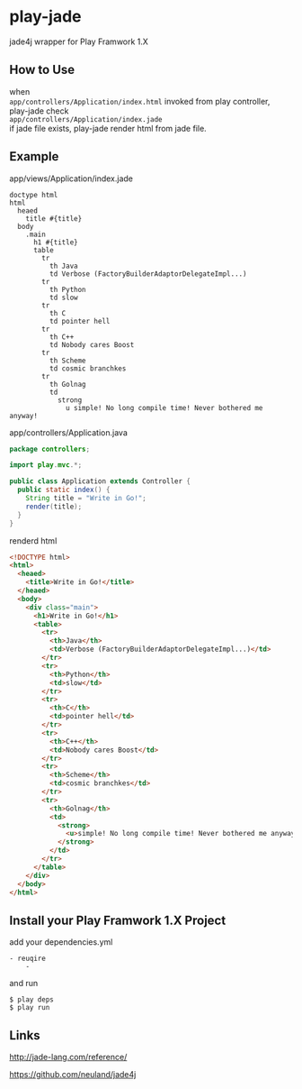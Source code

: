 
play-jade
=========

jade4j wrapper for Play Framwork 1.X


How to Use
-----------

when  
    `app/controllers/Application/index.html` invoked from play controller,  
play-jade check  
    `app/controllers/Application/index.jade`  
if jade file exists, play-jade render html from jade file.  


Example
------
app/views/Application/index.jade
```
doctype html
html
  heaed
    title #{title}
  body
    .main
      h1 #{title}
      table
        tr
          th Java
          td Verbose (FactoryBuilderAdaptorDelegateImpl...)
        tr
          th Python
          td slow
        tr
          th C
          td pointer hell
        tr
          th C++
          td Nobody cares Boost
        tr
          th Scheme
          td cosmic branchkes
        tr
          th Golnag
          td 
            strong 
              u simple! No long compile time! Never bothered me anyway!
```

app/controllers/Application.java
```java
package controllers;

import play.mvc.*;

public class Application extends Controller {
  public static index() {
    String title = "Write in Go!";
    render(title);
  }
}
```

renderd html
``` html
<!DOCTYPE html>
<html>
  <heaed>
    <title>Write in Go!</title>
  </heaed>
  <body>
    <div class="main">
      <h1>Write in Go!</h1>
      <table>
        <tr>
          <th>Java</th>
          <td>Verbose (FactoryBuilderAdaptorDelegateImpl...)</td>
        </tr>
        <tr>
          <th>Python</th>
          <td>slow</td>
        </tr>
        <tr>
          <th>C</th>
          <td>pointer hell</td>
        </tr>
        <tr>
          <th>C++</th>
          <td>Nobody cares Boost</td>
        </tr>
        <tr>
          <th>Scheme</th>
          <td>cosmic branchkes</td>
        </tr>
        <tr>
          <th>Golnag</th>
          <td> 
            <strong> 
              <u>simple! No long compile time! Never bothered me anyway!</u>
            </strong>
          </td>
        </tr>
      </table>
    </div>
  </body>
</html>
```



Install your Play Framwork 1.X Project
-------------------------------

add your dependencies.yml  
```
- reuqire
    - 
```

and run
```
$ play deps
$ play run
```

Links
-----

http://jade-lang.com/reference/

https://github.com/neuland/jade4j

